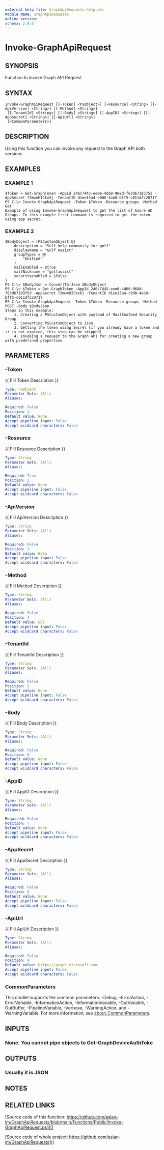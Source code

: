 ```yaml
---
external help file: GraphApiRequests-help.xml
Module Name: GraphApiRequests
online version:
schema: 2.0.0
---
```


# Invoke-GraphApiRequest

## SYNOPSIS
Function to invoke Graph API Request

## SYNTAX

```
Invoke-GraphApiRequest [[-Token] <PSObject>] [-Resource] <String> [[-ApiVersion] <String>] [[-Method] <String>]
 [[-TenantId] <String>] [[-Body] <String>] [[-AppID] <String>] [[-AppSecret] <String>] [[-ApiUrl] <String>]
 [<CommonParameters>]
```

## DESCRIPTION
Using this function you can invoke any request to the Graph API both versions

## EXAMPLES

### EXAMPLE 1
```
$Token = Get-GraphToken -AppId 246c7445-eee6-4d60-968d-f83d67183753 -AppSecret ?2mwmHICkx8j -TenantID d1ee13a4-c9d0-4ab0-bff5-c011dfc20717
PS C:\> Invoke-GraphApiRequest -Token $Token -Resource groups -Method Get
Example of using Invoke-GraphApiRequest to get the list of Azure AD Groups. In this example first command is required to get the token using app secret.
```

### EXAMPLE 2
```
$BodyObject = [PSCustomObject]@{
    description = "Self help community for golf"
    displayName = "Golf Assist"
    groupTypes = @(
        "Unified"
    )
    mailEnabled = $true
    mailNickname = "golfassist"
    securityenabled = $false
}
PS C:\> $BodyJson = ConvertTo-Json $BodyObject
PS C:\> $Token = Get-GraphToken -AppId 246c7445-eee6-4d60-968d-f83d67183753 -AppSecret ?2mwmHICkx8j -TenantID d1ee13a4-c9d0-4ab0-bff5-c011dfc20717
PS C:\> Invoke-GraphApiRequest -Token $Token -Resource groups -Method POST -Body $BodyJson
Steps in this example:
    1. Creating a PSCustomObject with payload of MailEnalbed Security Group
    2. Converting PSCustomObject to Json
    3. Getting the token using Secret (if you already have a token and it is not expired, this step can be skipped)
    4. Invoking a request to the Graph API for creating a new group with predefined properties
```

## PARAMETERS

### -Token
{{ Fill Token Description }}

```yaml
Type: PSObject
Parameter Sets: (All)
Aliases:

Required: False
Position: 1
Default value: None
Accept pipeline input: False
Accept wildcard characters: False
```

### -Resource
{{ Fill Resource Description }}

```yaml
Type: String
Parameter Sets: (All)
Aliases:

Required: True
Position: 2
Default value: None
Accept pipeline input: False
Accept wildcard characters: False
```

### -ApiVersion
{{ Fill ApiVersion Description }}

```yaml
Type: String
Parameter Sets: (All)
Aliases:

Required: False
Position: 3
Default value: Beta
Accept pipeline input: False
Accept wildcard characters: False
```

### -Method
{{ Fill Method Description }}

```yaml
Type: String
Parameter Sets: (All)
Aliases:

Required: False
Position: 4
Default value: GET
Accept pipeline input: False
Accept wildcard characters: False
```

### -TenantId
{{ Fill TenantId Description }}

```yaml
Type: String
Parameter Sets: (All)
Aliases:

Required: False
Position: 5
Default value: None
Accept pipeline input: False
Accept wildcard characters: False
```

### -Body
{{ Fill Body Description }}

```yaml
Type: String
Parameter Sets: (All)
Aliases:

Required: False
Position: 6
Default value: None
Accept pipeline input: False
Accept wildcard characters: False
```

### -AppID
{{ Fill AppID Description }}

```yaml
Type: String
Parameter Sets: (All)
Aliases:

Required: False
Position: 7
Default value: None
Accept pipeline input: False
Accept wildcard characters: False
```

### -AppSecret
{{ Fill AppSecret Description }}

```yaml
Type: String
Parameter Sets: (All)
Aliases:

Required: False
Position: 8
Default value: None
Accept pipeline input: False
Accept wildcard characters: False
```

### -ApiUrl
{{ Fill ApiUrl Description }}

```yaml
Type: String
Parameter Sets: (All)
Aliases:

Required: False
Position: 9
Default value: Https://graph.microsoft.com
Accept pipeline input: False
Accept wildcard characters: False
```

### CommonParameters
This cmdlet supports the common parameters: -Debug, -ErrorAction, -ErrorVariable, -InformationAction, -InformationVariable, -OutVariable, -OutBuffer, -PipelineVariable, -Verbose, -WarningAction, and -WarningVariable. For more information, see [about_CommonParameters](http://go.microsoft.com/fwlink/?LinkID=113216).

## INPUTS

### None. You cannot pipe objects to Get-GraphDeviceAuthToke
## OUTPUTS

### Usually it is JSON
## NOTES

## RELATED LINKS

[Source code of this function: https://github.com/aslan-im/GraphApiRequests/blob/main/Functions/Public/Invoke-GraphApiRequest.ps1]()

[Source code of whole project: https://github.com/aslan-im/GraphApiRequests]()


